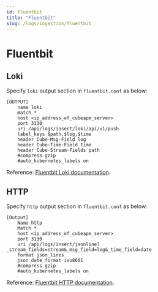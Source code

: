 ```yaml
---
id: fluentbit
title: "Fluentbit"
slug: /logs/ingestion/fluentbit
---
```


# Fluentbit

## Loki

Specify `loki` output section in `fluentbit.conf` as below:

```
[OUTPUT]
    name loki
    match *
    host <ip_address_of_cubeapm_server>
    port 3130
    uri /api/logs/insert/loki/api/v1/push
    label_keys $path,$log,$time
    header Cube-Msg-Field log
    header Cube-Time-Field time
    header Cube-Stream-Fields path
    #compress gzip
    #auto_kubernetes_labels on
```

Reference: [Fluentbit Loki documentation](https://docs.fluentbit.io/manual/pipeline/outputs/loki).

## HTTP

Specify `http` output section in `fluentbit.conf` as below:

```
[Output]
    Name http
    Match *
    host <ip_address_of_cubeapm_server>
    port 3130
    uri /api/logs/insert/jsonline?_stream_fields=stream&_msg_field=log&_time_field=date
    format json_lines
    json_date_format iso8601
    #compress gzip
    #auto_kubernetes_labels on
```

Reference: [Fluentbit HTTP documentation](https://docs.fluentbit.io/manual/pipeline/outputs/http).
